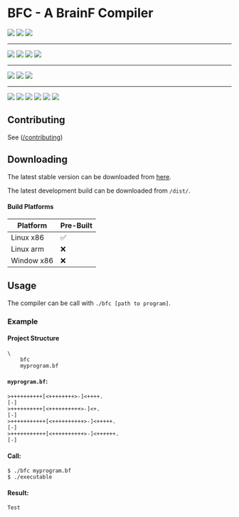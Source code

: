 # BFC - A BrainF Compiler

<a href="https://replit.com/@https123456789/BFC?lite=true#replit/runOnReplit.md"><img src="https://repl.it/badge/github/https12345678/BFC"></a>
<img src="https://img.shields.io/github/downloads/https123456789/BFC/total">
<img src="https://img.shields.io/github/last-commit/https123456789/BFC">
<hr>
<img src="https://img.shields.io/github/stars/https123456789/BFC">
<img src="https://img.shields.io/github/watchers/https123456789/BFC">
<img src="https://img.shields.io/github/commit-activity/y/https123456789/BFC">
<img src="https://img.shields.io/github/contributors/https123456789/BFC?color=success">
<hr>
<img src="https://www.codefactor.io/repository/github/https123456789/BFC/badge">
<img src="https://img.shields.io/tokei/lines/github/https123456789/BFC?label=Lines%20of%20Code">
<img src="https://img.shields.io/github/repo-size/https123456789/BFC">
<hr>
<img src="https://bfc-test.https12345678.repl.co/badge.php?test=1">
<img src="https://bfc-test.https12345678.repl.co/badge.php?test=2">
<img src="https://bfc-test.https12345678.repl.co/badge.php?test=3">
<img src="https://bfc-test.https12345678.repl.co/badge.php?test=4">
<img src="https://bfc-test.https12345678.repl.co/badge.php?test=5">
<img src="https://bfc-test.https12345678.repl.co/badge.php?test=6">

## Contributing

See ([/contributing](</contributing>))

## Downloading

The latest stable version can be downloaded from [here](<>).

The latest development build can be downloaded from `/dist/`.

#### Build Platforms

|Platform|Pre-Built|
|--------|---------|
| Linux x86 | :white_check_mark: |
| Linux arm | :x: |
| Window x86 | :x: |

## Usage

The compiler can be call with `./bfc [path to program]`.

### Example

#### Project Structure

```
\
	bfc
	myprogram.bf
```

#### `myprogram.bf`:
```brainfuck
>++++++++++[<++++++++>-]<++++.
[-]
>++++++++++[<++++++++++>-]<+.
[-]
>+++++++++++[<++++++++++>-]<+++++.
[-]
>+++++++++++[<++++++++++>-]<++++++.
[-]
```

#### Call:
```shell
$ ./bfc myprogram.bf
$ ./executable
```

#### Result:

```
Test
```
